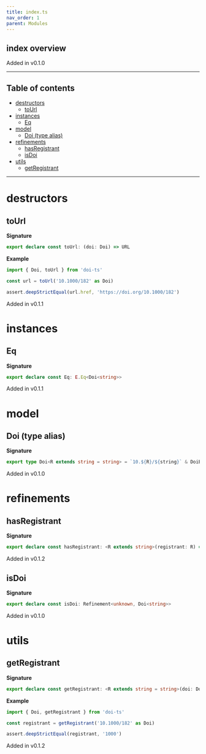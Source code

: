 ```yaml
---
title: index.ts
nav_order: 1
parent: Modules
---
```


## index overview

Added in v0.1.0

---

<h2 class="text-delta">Table of contents</h2>

- [destructors](#destructors)
  - [toUrl](#tourl)
- [instances](#instances)
  - [Eq](#eq)
- [model](#model)
  - [Doi (type alias)](#doi-type-alias)
- [refinements](#refinements)
  - [hasRegistrant](#hasregistrant)
  - [isDoi](#isdoi)
- [utils](#utils)
  - [getRegistrant](#getregistrant)

---

# destructors

## toUrl

**Signature**

```ts
export declare const toUrl: (doi: Doi) => URL
```

**Example**

```ts
import { Doi, toUrl } from 'doi-ts'

const url = toUrl('10.1000/182' as Doi)

assert.deepStrictEqual(url.href, 'https://doi.org/10.1000/182')
```

Added in v0.1.1

# instances

## Eq

**Signature**

```ts
export declare const Eq: E.Eq<Doi<string>>
```

Added in v0.1.1

# model

## Doi (type alias)

**Signature**

```ts
export type Doi<R extends string = string> = `10.${R}/${string}` & DoiBrand
```

Added in v0.1.0

# refinements

## hasRegistrant

**Signature**

```ts
export declare const hasRegistrant: <R extends string>(registrant: R) => Refinement<Doi<string>, Doi<R>>
```

Added in v0.1.2

## isDoi

**Signature**

```ts
export declare const isDoi: Refinement<unknown, Doi<string>>
```

Added in v0.1.0

# utils

## getRegistrant

**Signature**

```ts
export declare const getRegistrant: <R extends string = string>(doi: Doi<R>) => R
```

**Example**

```ts
import { Doi, getRegistrant } from 'doi-ts'

const registrant = getRegistrant('10.1000/182' as Doi)

assert.deepStrictEqual(registrant, '1000')
```

Added in v0.1.2
